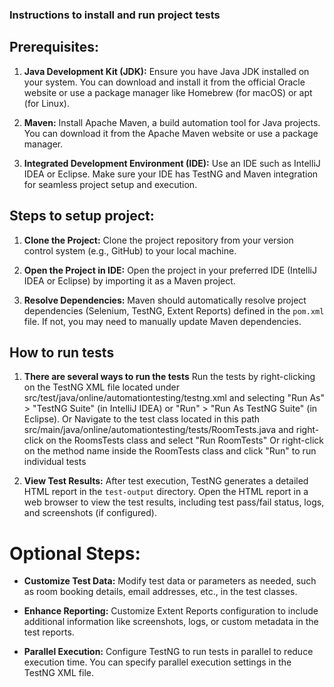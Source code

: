 ### Instructions to install and run project tests

## Prerequisites:
1. **Java Development Kit (JDK):**
   Ensure you have Java JDK installed on your system. You can download and install it from the official Oracle website or use a package manager like Homebrew (for macOS) or apt (for Linux).

2. **Maven:**
   Install Apache Maven, a build automation tool for Java projects. You can download it from the Apache Maven website or use a package manager.

3. **Integrated Development Environment (IDE):**
   Use an IDE such as IntelliJ IDEA or Eclipse. Make sure your IDE has TestNG and Maven integration for seamless project setup and execution.

## Steps to setup project:

1. **Clone the Project:**
   Clone the project repository from your version control system (e.g., GitHub) to your local machine.

2. **Open the Project in IDE:**
   Open the project in your preferred IDE (IntelliJ IDEA or Eclipse) by importing it as a Maven project.

3. **Resolve Dependencies:**
   Maven should automatically resolve project dependencies (Selenium, TestNG, Extent Reports) defined in the `pom.xml` file. If not, you may need to manually update Maven dependencies.

## How to run tests
1. **There are several ways to run the tests**
   Run the tests by right-clicking on the TestNG XML file located under src/test/java/online/automationtesting/testng.xml and selecting "Run As" > "TestNG Suite" (in IntelliJ IDEA) or "Run" > "Run As TestNG Suite" (in Eclipse).
   Or Navigate to the test class located in this path src/main/java/online/automationtesting/tests/RoomTests.java and right-click on the RoomsTests class and select "Run RoomTests"
   Or right-click on the method name inside the RoomTests class and click "Run" to run individual tests
   

6. **View Test Results:**
   After test execution, TestNG generates a detailed HTML report in the `test-output` directory. Open the HTML report in a web browser to view the test results, including test pass/fail status, logs, and screenshots (if configured).

# Optional Steps:

- **Customize Test Data:**
  Modify test data or parameters as needed, such as room booking details, email addresses, etc., in the test classes.

- **Enhance Reporting:**
  Customize Extent Reports configuration to include additional information like screenshots, logs, or custom metadata in the test reports.

- **Parallel Execution:**
  Configure TestNG to run tests in parallel to reduce execution time. You can specify parallel execution settings in the TestNG XML file.
